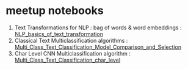# meetup notebooks
1. Text Transformations for NLP : bag of words & word embeddings : [NLP_basics_of_text_transformation](https://github.com/IALeMans/NLP_Text_classification/blob/master/NLP_basics_of_text_transformation.ipynb)
2. Classical Text Multiclassification algorithms : [Multi_Class_Text_Classification_Model_Comparison_and_Selection](https://github.com/IALeMans/NLP_Text_classification/blob/master/Multi_Class_Text_Classification_Model_Comparison_and_Selection.ipynb)
3. Char Level CNN Multiclassification algorithm : [Multi_Class_Text_Classification_char_level](https://github.com/IALeMans/NLP_Text_classification/blob/master/Multi_Class_Text_Classification_char_level.ipynb)
